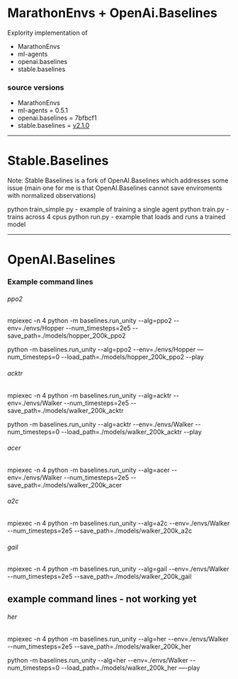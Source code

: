 # MarathonEnvs + OpenAi.Baselines

Explority implementation of 
* MarathonEnvs
* ml-agents
* openai.baselines
* stable.baselines


### source versions
* MarathonEnvs
* ml-agents = 0.5.1
* openai.baselines = 7bfbcf1
* stable.baselines = [v2.1.0](https://github.com/hill-a/stable-baselines/tree/v2.1.0)

-----
# Stable.Baselines
Note: Stable Baselines is a fork of OpenAI.Baselines which addresses some issue (main one for me is that OpenAI.Baselines cannot save enviroments with normalized observations)

python train_simple.py - example of training a single agent
python train.py - trains across 4 cpus
python run.py - example that loads and runs a trained model



-----
# OpenAI.Baselines
### Example command lines

###### ppo2
mpiexec -n 4 python -m baselines.run_unity --alg=ppo2 --env=./envs/Hopper --num_timesteps=2e5 --save_path=./models/hopper_200k_ppo2

python -m baselines.run_unity --alg=ppo2 --env=./envs/Hopper —num_timesteps=0 --load_path=./models/hopper_200k_ppo2 --play

###### acktr
mpiexec -n 4 python -m baselines.run_unity --alg=acktr --env=./envs/Walker --num_timesteps=2e5 --save_path=./models/walker_200k_acktr

python -m baselines.run_unity --alg=acktr --env=./envs/Walker --num_timesteps=0 --load_path=./models/walker_200k_acktr --play

###### acer
mpiexec -n 4 python -m baselines.run_unity --alg=acer --env=./envs/Walker --num_timesteps=2e5 --save_path=./models/walker_200k_acer

###### a2c
mpiexec -n 4 python -m baselines.run_unity --alg=a2c --env=./envs/Walker --num_timesteps=2e5 --save_path=./models/walker_200k_a2c


###### gail
mpiexec -n 4 python -m baselines.run_unity --alg=gail --env=./envs/Walker --num_timesteps=2e5 --save_path=./models/walker_200k_gail



## example command lines - not working yet
###### her
mpiexec -n 4 python -m baselines.run_unity --alg=her --env=./envs/Walker --num_timesteps=2e5 --save_path=./models/walker_200k_her

python -m baselines.run_unity --alg=her --env=./envs/Walker --num_timesteps=0 --load_path=./models/walker_200k_her —-play